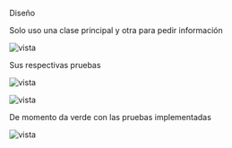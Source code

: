 ﻿Diseño 

Solo uso una clase principal y otra para pedir información

![vista](Aspose.Words.6ccdd349-b92e-4159-bb6e-5279dc0de24f.001.png)

Sus respectivas pruebas 

![vista](Aspose.Words.6ccdd349-b92e-4159-bb6e-5279dc0de24f.002.png)

![vista](Aspose.Words.6ccdd349-b92e-4159-bb6e-5279dc0de24f.003.png)

De momento da verde con las pruebas implementadas 

![vista](Aspose.Words.6ccdd349-b92e-4159-bb6e-5279dc0de24f.004.png)
